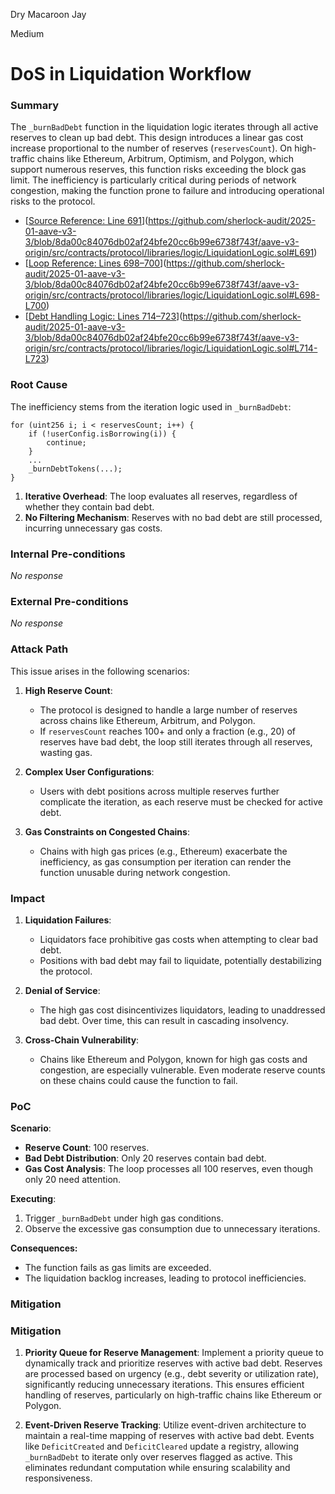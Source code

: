 Dry Macaroon Jay

Medium

# DoS in Liquidation Workflow

### Summary



The `_burnBadDebt` function in the liquidation logic iterates through all active reserves to clean up bad debt. This design introduces a linear gas cost increase proportional to the number of reserves (`reservesCount`). On high-traffic chains like Ethereum, Arbitrum, Optimism, and Polygon, which support numerous reserves, this function risks exceeding the block gas limit. The inefficiency is particularly critical during periods of network congestion, making the function prone to failure and introducing operational risks to the protocol.

- [[Source Reference: Line 691](https://github.com/sherlock-audit/2025-01-aave-v3-3/blob/8da00c84076db02af24bfe20cc6b99e6738f743f/aave-v3-origin/src/contracts/protocol/libraries/logic/LiquidationLogic.sol#L691)](https://github.com/sherlock-audit/2025-01-aave-v3-3/blob/8da00c84076db02af24bfe20cc6b99e6738f743f/aave-v3-origin/src/contracts/protocol/libraries/logic/LiquidationLogic.sol#L691)
- [[Loop Reference: Lines 698–700](https://github.com/sherlock-audit/2025-01-aave-v3-3/blob/8da00c84076db02af24bfe20cc6b99e6738f743f/aave-v3-origin/src/contracts/protocol/libraries/logic/LiquidationLogic.sol#L698-L700)](https://github.com/sherlock-audit/2025-01-aave-v3-3/blob/8da00c84076db02af24bfe20cc6b99e6738f743f/aave-v3-origin/src/contracts/protocol/libraries/logic/LiquidationLogic.sol#L698-L700)
- [[Debt Handling Logic: Lines 714–723](https://github.com/sherlock-audit/2025-01-aave-v3-3/blob/8da00c84076db02af24bfe20cc6b99e6738f743f/aave-v3-origin/src/contracts/protocol/libraries/logic/LiquidationLogic.sol#L714-L723)](https://github.com/sherlock-audit/2025-01-aave-v3-3/blob/8da00c84076db02af24bfe20cc6b99e6738f743f/aave-v3-origin/src/contracts/protocol/libraries/logic/LiquidationLogic.sol#L714-L723)



### Root Cause

The inefficiency stems from the iteration logic used in `_burnBadDebt`:

```solidity
for (uint256 i; i < reservesCount; i++) {
    if (!userConfig.isBorrowing(i)) {
        continue;
    }
    ...
    _burnDebtTokens(...);
}
```

1. **Iterative Overhead**: The loop evaluates all reserves, regardless of whether they contain bad debt.
2. **No Filtering Mechanism**: Reserves with no bad debt are still processed, incurring unnecessary gas costs.


### Internal Pre-conditions

_No response_

### External Pre-conditions

_No response_

### Attack Path

This issue arises in the following scenarios:

1. **High Reserve Count**:
   - The protocol is designed to handle a large number of reserves across chains like Ethereum, Arbitrum, and Polygon.
   - If `reservesCount` reaches 100+ and only a fraction (e.g., 20) of reserves have bad debt, the loop still iterates through all reserves, wasting gas.

2. **Complex User Configurations**:
   - Users with debt positions across multiple reserves further complicate the iteration, as each reserve must be checked for active debt.

3. **Gas Constraints on Congested Chains**:
   - Chains with high gas prices (e.g., Ethereum) exacerbate the inefficiency, as gas consumption per iteration can render the function unusable during network congestion.


### Impact

1. **Liquidation Failures**:
   - Liquidators face prohibitive gas costs when attempting to clear bad debt.
   - Positions with bad debt may fail to liquidate, potentially destabilizing the protocol.

2. **Denial of Service**:
   - The high gas cost disincentivizes liquidators, leading to unaddressed bad debt. Over time, this can result in cascading insolvency.

3. **Cross-Chain Vulnerability**:
   - Chains like Ethereum and Polygon, known for high gas costs and congestion, are especially vulnerable. Even moderate reserve counts on these chains could cause the function to fail.


### PoC

**Scenario**:
- **Reserve Count**: 100 reserves.
- **Bad Debt Distribution**: Only 20 reserves contain bad debt.
- **Gas Cost Analysis**: The loop processes all 100 reserves, even though only 20 need attention.

**Executing**:
1. Trigger `_burnBadDebt` under high gas conditions.
2. Observe the excessive gas consumption due to unnecessary iterations.

**Consequences:**
- The function fails as gas limits are exceeded.
- The liquidation backlog increases, leading to protocol inefficiencies.


### Mitigation

### **Mitigation**

1. **Priority Queue for Reserve Management**: Implement a priority queue to dynamically track and prioritize reserves with active bad debt. Reserves are processed based on urgency (e.g., debt severity or utilization rate), significantly reducing unnecessary iterations. This ensures efficient handling of reserves, particularly on high-traffic chains like Ethereum or Polygon.

2. **Event-Driven Reserve Tracking**: Utilize event-driven architecture to maintain a real-time mapping of reserves with active bad debt. Events like `DeficitCreated` and `DeficitCleared` update a registry, allowing `_burnBadDebt` to iterate only over reserves flagged as active. This eliminates redundant computation while ensuring scalability and responsiveness.